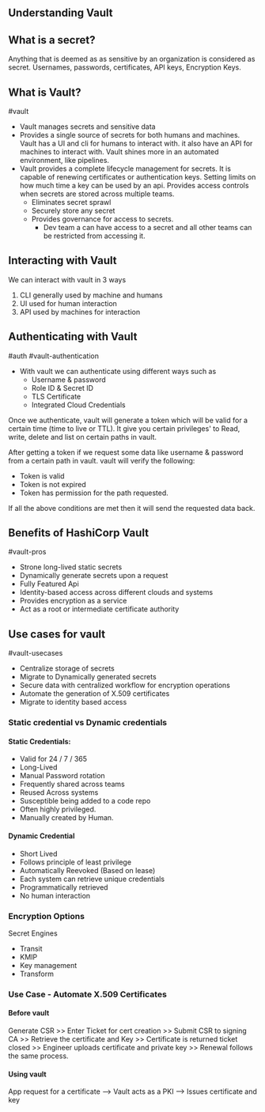 ## Understanding Vault

## What is a secret?

Anything that is deemed as as sensitive by an organization is considered as secret.
Usernames, passwords, certificates, API keys, Encryption Keys.

## What is Vault?
#vault 

- Vault manages secrets and sensitive data
- Provides a single source of secrets for both humans and machines. Vault has a UI and cli for humans to interact with. it also have an API for machines to interact with. Vault shines more in an automated environment, like pipelines.
- Vault provides a complete lifecycle management for secrets. It is capable of renewing certificates or authentication keys. Setting limits on how much time a key can be used by an api. Provides access controls when secrets are stored across multiple teams.
	- Eliminates secret sprawl
	- Securely store any secret
	- Provides governance for access to secrets.
		- Dev team a can have access to a secret and all other teams can be restricted from accessing it.

## Interacting with Vault

We can interact with vault in 3 ways
1) CLI generally used by machine and humans
2) UI used for human interaction
3) API used by machines for interaction

## Authenticating with Vault
#auth #vault-authentication
- With vault we can authenticate using different ways such as 
	- Username & password
	- Role ID & Secret ID
	- TLS Certificate
	- Integrated Cloud Credentials

Once we authenticate, vault will generate a token which will be valid for a certain time (time to live or TTL). It give you certain privileges' to Read, write, delete and list on certain paths in vault.

After getting a token if we request some data like username & password from a certain path in vault. vault will verify the following:
- Token is valid
- Token is not expired
- Token has permission for the path requested.

If all the above conditions are met then it will send the requested data back.

## Benefits of HashiCorp Vault
#vault-pros
- Strone long-lived static secrets
- Dynamically generate secrets upon a request
- Fully Featured Api
- Identity-based access across different clouds and systems
- Provides encryption as a service
- Act as a root or intermediate certificate authority

## Use cases for vault
#vault-usecases
- Centralize storage of secrets
- Migrate to Dynamically generated secrets
- Secure data with centralized workflow for encryption operations
- Automate the generation of X.509 certificates
- Migrate to identity based access

### Static credential vs Dynamic credentials

#### Static Credentials:

- Valid for 24 / 7 / 365
- Long-Lived
- Manual Password rotation
- Frequently shared across teams
- Reused Across systems
- Susceptible being added to a code repo
- Often highly privileged.
- Manually created by Human.

#### Dynamic Credential

- Short Lived
- Follows principle of least privilege
- Automatically Reevoked (Based on lease)
- Each system can retrieve unique credentials
- Programmatically retrieved
- No human interaction

### Encryption Options

Secret Engines
- Transit
- KMIP
- Key management
- Transform

### Use Case - Automate X.509 Certificates

#### Before vault

Generate CSR >> Enter Ticket for cert creation >> Submit CSR to signing CA >> Retrieve the certificate and Key >> Certificate is returned ticket closed >> Engineer uploads certificate and private key >> Renewal follows the same process.

#### Using vault

App request for a certificate --> Vault acts as a PKI --> Issues certificate and key